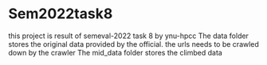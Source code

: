 # Sem2022task8
this project is result of semeval-2022 task 8 by ynu-hpcc
The data folder stores the original data provided by the official. the urls needs to be crawled down by the crawler
The mid_data folder stores the climbed data 

